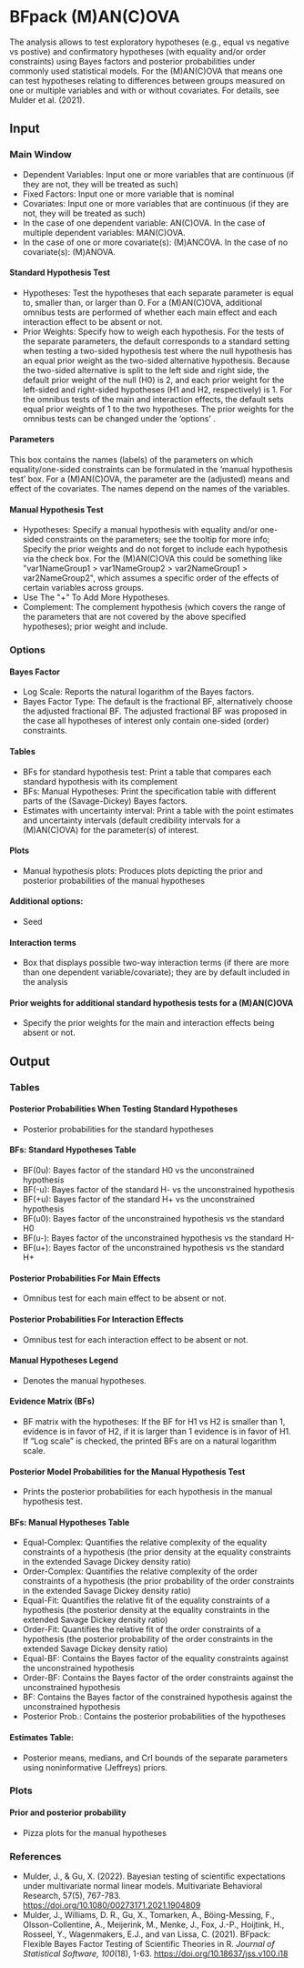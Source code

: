BFpack (M)AN(C)OVA
==========================

The analysis allows to test exploratory hypotheses (e.g., equal vs negative vs postive) and confirmatory hypotheses (with equality and/or order constraints) using Bayes factors and posterior probabilities under commonly used statistical models. For the (M)AN(C)OVA that means one can test hypotheses relating to differences between groups measured on one or multiple variables and with or without covariates. For details, see Mulder et al. (2021).

## Input
### Main Window
- Dependent Variables: Input one or more variables that are continuous (if they are not, they will be treated as such)
- Fixed Factors: Input one or more variable that is nominal
- Covariates: Input one or more variables that are continuous (if they are not, they will be treated as such)
- In the case of one dependent variable: AN(C)OVA. In the case of multiple dependent variables: MAN(C)OVA.
- In the case of one or more covariate(s): (M)ANCOVA. In the case of no covariate(s): (M)ANOVA.

#### Standard Hypothesis Test
- Hypotheses: Test the hypotheses that each separate parameter is equal to, smaller than, or larger than 0. For a (M)AN(C)OVA, additional omnibus tests are performed of whether each main effect and each interaction effect to be absent or not.
- Prior Weights: Specify how to weigh each hypothesis. For the tests of the separate parameters, the default corresponds to a standard setting when testing a two-sided hypothesis test where the null hypothesis has an equal prior weight as the two-sided alternative hypothesis. Because the two-sided alternative is split to the left side and right side, the default prior weight of the null (H0) is 2, and each prior weight for the left-sided and right-sided hypotheses (H1 and H2, respectively) is 1. For the omnibus tests of the main and interaction effects, the default sets equal prior weights of 1 to the two hypotheses. The prior weights for the omnibus tests can be changed under the ‘options’ .

#### Parameters
This box contains the names (labels) of the parameters on which equality/one-sided constraints can be formulated in the ‘manual hypothesis test’ box. For a (M)AN(C)OVA, the parameter are the (adjusted) means and effect of the covariates. The names depend on the names of the variables.

#### Manual Hypothesis Test
- Hypotheses: Specify a manual hypothesis with equality and/or one-sided constraints on the parameters; see the tooltip for more info; Specify the prior weights and do not forget to include each hypothesis via the check box. For the (M)AN(C)OVA this could be something like "var1NameGroup1 > var1NameGroup2 > var2NameGroup1 > var2NameGroup2", which assumes a specific order of the effects of certain variables across groups.
- Use The "+" To Add More Hypotheses.
- Complement: The complement hypothesis (which covers the range of the parameters that are not covered by the above specified hypotheses); prior weight and include.

### Options
#### Bayes Factor
- Log Scale: Reports the natural logarithm of the Bayes factors.
- Bayes Factor Type: The default is the fractional BF, alternatively choose the adjusted fractional BF. The adjusted fractional BF was proposed in the case all hypotheses of interest only contain one-sided (order) constraints.

#### Tables
- BFs for standard hypothesis test: Print a table that compares each standard hypothesis with its complement
- BFs: Manual Hypotheses: Print the specification table with different parts of the (Savage-Dickey) Bayes factors.
- Estimates with uncertainty interval: Print a table with the point estimates and uncertainty intervals (default credibility intervals for a (M)AN(C)OVA) for the parameter(s) of interest.

#### Plots
- Manual hypothesis plots: Produces plots depicting the prior and posterior probabilities of the manual hypotheses

#### Additional options: 
- Seed

#### Interaction terms
- Box that displays possible two-way interaction terms (if there are more than one dependent variable/covariate); they are by default included in the analysis

#### Prior weights for additional standard hypothesis tests for a (M)AN(C)OVA
- Specify the prior weights for the main and interaction effects being absent or not.


## Output

### Tables
#### Posterior Probabilities When Testing Standard Hypotheses
- Posterior probabilities for the standard hypotheses

#### BFs: Standard Hypotheses Table
- BF(0u): Bayes factor of the standard H0 vs the unconstrained hypothesis
- BF(-u): Bayes factor of the standard H- vs the unconstrained hypothesis
- BF(+u): Bayes factor of the standard H+ vs the unconstrained hypothesis
- BF(u0): Bayes factor of the unconstrained hypothesis vs the standard H0
- BF(u-): Bayes factor of the unconstrained hypothesis vs the standard H-
- BF(u+): Bayes factor of the unconstrained hypothesis vs the standard H+


#### Posterior Probabilities For Main Effects
- Omnibus test for each main effect to be absent or not.

#### Posterior Probabilities For Interaction Effects
- Omnibus test for each interaction effect to be absent or not.

#### Manual Hypotheses Legend
- Denotes the manual hypotheses.

#### Evidence Matrix (BFs)
- BF matrix with the hypotheses: If the BF for H1 vs H2 is smaller than 1, evidence is in favor of H2, if it is larger than 1 evidence is in favor of H1. If “Log scale” is checked, the printed BFs are on a natural logarithm scale.

#### Posterior Model Probabilities for the Manual Hypothesis Test
- Prints the posterior probabilities for each hypothesis in the manual hypothesis test.

#### BFs: Manual Hypotheses Table
- Equal-Complex: Quantifies the relative complexity of the equality constraints of a hypothesis (the prior density at the equality constraints in the extended Savage Dickey density ratio)
- Order-Complex: Quantifies the relative complexity of the order constraints of a hypothesis (the prior probability of the order constraints in the extended Savage Dickey density ratio)
- Equal-Fit: Quantifies the relative fit of the equality constraints of a hypothesis (the posterior density at the equality constraints in the extended Savage Dickey density ratio)
- Order-Fit: Quantifies the relative fit of the order constraints of a hypothesis (the posterior probability of the order constraints in the extended Savage Dickey density ratio)
- Equal-BF: Contains the Bayes factor of the equality constraints against the unconstrained hypothesis
- Order-BF: Contains the Bayes factor of the order constraints against the unconstrained hypothesis
- BF: Contains the Bayes factor of the constrained hypothesis against the unconstrained hypothesis
- Posterior Prob.: Contains the posterior probabilities of the hypotheses

#### Estimates Table:
- Posterior means, medians, and CrI bounds of the separate parameters using noninformative (Jeffreys) priors.

### Plots
#### Prior and posterior probability 
- Pizza plots for the manual hypotheses

### References

- Mulder, J., & Gu, X. (2022). Bayesian testing of scientific expectations under multivariate normal linear models. Multivariate Behavioral Research, 57(5), 767-783. https://doi.org/10.1080/00273171.2021.1904809
- Mulder, J., Williams, D. R., Gu, X., Tomarken, A., Böing-Messing, F., Olsson-Collentine, A., Meijerink, M., Menke, J., Fox, J.-P., Hoijtink, H., Rosseel, Y., Wagenmakers, E.J., and van Lissa, C. (2021). BFpack: Flexible Bayes Factor Testing of Scientific Theories in R. *Journal of Statistical Software, 100*(18), 1-63. https://doi.org/10.18637/jss.v100.i18
